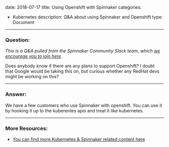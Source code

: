 date: 2018-07-17
title: Using Openshift with Spinnaker
categories:
   - Kubernetes
description: Q&A about using Spinnaker and Openshift
type: Document
---

### Question:

*This is a Q&A pulled from the Spinnaker Community Slack team, which [we encourage you to join here](http://join.spinnaker.io).*

Does anybody know if there are any plans to support Openshift? I doubt that Google would be taking this on, but curious whether any RedHat devs might be working on this?

***

### Answer:

 We have a few customers who use Spinnaker with openshift. You can use it by hooking it up to the kuberentes apis and treat it like kubernetes.

***

### More Resources: 
- [You can find more Kubernetes & Spinnaker related content here](http://go.armory.io/kubernetes)
